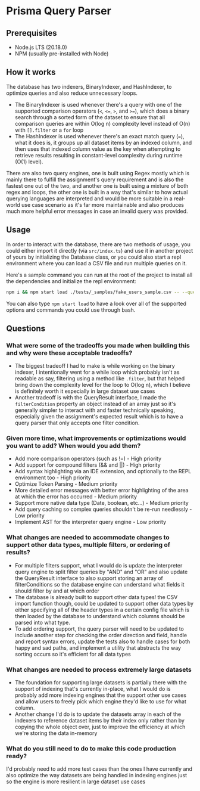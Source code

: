 # Prisma Query Parser

## Prerequisites

- Node.js LTS (20.18.0)
- NPM (usually pre-installed with Node)

## How it works

The database has two indexers, BinaryIndexer, and HashIndexer, to optimize queries and also reduce unnecessary loops.

- The BinaryIndexer is used whenever there's a query with one of the supported comparison operators (`<`, `<=`, `>`, and `>=`), which does a binary search through a sorted form of the dataset to ensure that all comparison queries are within O(log n) complexity level instead of O(n) with `[].filter` or a `for` loop
- The HashIndexer is used whenever there's an exact match query (`=`), what it does is, it groups up all dataset items by an indexed column, and then uses that indexed column value as the key when attempting to retrieve results resulting in constant-level complexity during runtime (O(1) level).

There are also two query engines, one is built using Regex mostly which is mainly there to fulfill the assignment's query requirement and is also the fastest one out of the two, and another one is built using a mixture of both regex and loops, the other one is built in a way that's similar to how actual querying languages are interpreted and would be more suitable in a real-world use case scenario as it's far more maintainable and also produces much more helpful error messages in case an invalid query was provided.

## Usage

In order to interact with the database, there are two methods of usage, you could either import it directly (via `src/index.ts`) and use it in another project of yours by initializing the Database class, or you could also start a repl environment where you can load a CSV file and run multiple queries on it.

Here's a sample command you can run at the root of the project to install all the dependencies and initialize the repl environment:

```sh
npm i && npm start load ./tests/_samples/fake_users_sample.csv -- --queryEngine interpreter
```

You can also type `npm start load` to have a look over all of the supported options and commands you could use through bash.

## Questions

### What were some of the tradeoffs you made when building this and why were these acceptable tradeoffs?

- The biggest tradeoff I had to make is while working on the binary indexer, I intentionally went for a while loop which probably isn't as readable as say, filtering using a method like `.filter`, but that helped bring down the complexity level for the loop to O(log n), which I believe is definitely worth it especially in large dataset use cases
- Another tradeoff is with the QueryResult interface, I made the `filterCondition` property an object instead of an array just so it's generally simpler to interact with and faster technically speaking, especially given the assignment's expected result which is to have a query parser that only accepts one filter condition.

### Given more time, what improvements or optimizations would you want to add? When would you add them?

- Add more comparison operators (such as !=) - High priority
- Add support for compound filters (&& and ||) - High priority
- Add syntax highlighting via an IDE extension, and optionally to the REPL environment too - High priority
- Optimize Token Parsing - Medium priority
- More detailed error messages with better error highlighting of the area at which the error has occurred - Medium priority
- Support more native data type (Date, boolean, etc...) - Medium priority
- Add query caching so complex queries shouldn't be re-run needlessly - Low priority
- Implement AST for the interpreter query engine - Low priority

### What changes are needed to accommodate changes to support other data types, multiple filters, or ordering of results?

- For multiple filters support, what I would do is update the interpreter query engine to split filter queries by "AND" and "OR" and also update the QueryResult interface to also support storing an array of filterConditions so the database engine can understand what fields it should filter by and at which order
- The database is already built to support other data types! the CSV import function though, could be updated to support other data types by either specifying all of the header types in a certain config file which is then loaded by the database to understand which columns should be parsed into what type.
- To add ordering support, the query parser will need to be updated to include another step for checking the order direction and field, handle and report syntax errors, update the tests also to handle cases for both happy and sad paths, and implement a utility that abstracts the way sorting occurs so it's efficient for all data types 

### What changes are needed to process extremely large datasets

- The foundation for supporting large datasets is partially there with the support of indexing that's currently in-place, what I would do is probably add more indexing engines that the support other use cases and allow users to freely pick which engine they'd like to use for what column.
- Another change I'd do is to update the datasets array in each of the indexers to reference dataset items by their index only rather than by copying the whole object over, just to improve the efficiency at which we're storing the data in-memory

### What do you still need to do to make this code production ready?

I'd probably need to add more test cases than the ones I have currently and also optimize the way datasets are being handled in indexing engines just so the engine is more resilient in large dataset use cases
